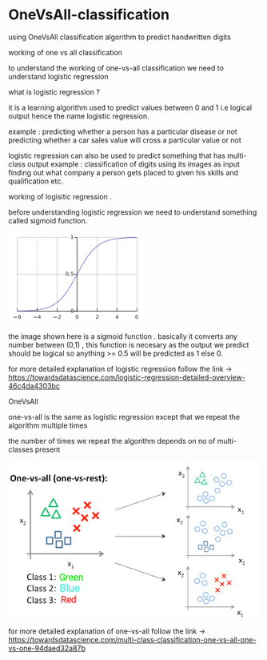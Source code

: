 # OneVsAll-classification
using OneVsAll classification algorithm to predict handwritten digits

working of one vs all classification

to understand the working of one-vs-all classification we need to understand logistic regression


what is logistic regression ?

it is a learning algorithm used to predict values between 0 and 1 i.e logical output hence the name logistic regression.

example : predicting whether a person has a particular disease or not 
          predicting whether a car sales value will cross a particular value or not
          
logistic regression can also be used to predict something that has multi-class output
example : classification of digits using its images as input 
          finding out what company a person gets placed to given his skills and qualification etc.
          
          
 working of logisitic regression .
 
 before understanding logistic regression we need to understand something called sigmoid function.
 
 ![alt text](sigmoid_function.png)

 the image shown here is a sigmoid function . basically it converts any number between (0,1) , this function is necesary as the output we predict should be logical
 so anything >= 0.5 will be predicted as 1 else 0.
 
 for more detailed explanation of logistic regression follow the link -> https://towardsdatascience.com/logistic-regression-detailed-overview-46c4da4303bc
 
 OneVsAll
 
 one-vs-all is the same as logistic regression except that we repeat the algorithm multiple times
 
 the number of times we repeat the algorithm depends on no of multi-classes present 
 
 
 ![alt text](one-vs-all.png)
 
 
for more detailed explanation of one-vs-all follow the link -> https://towardsdatascience.com/multi-class-classification-one-vs-all-one-vs-one-94daed32a87b
 

